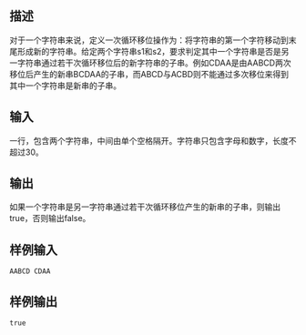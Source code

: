 ## 描述


对于一个字符串来说，定义一次循环移位操作为：将字符串的第一个字符移动到末尾形成新的字符串。给定两个字符串s1和s2，要求判定其中一个字符串是否是另一字符串通过若干次循环移位后的新字符串的子串。例如CDAA是由AABCD两次移位后产生的新串BCDAA的子串，而ABCD与ACBD则不能通过多次移位来得到其中一个字符串是新串的子串。

## 输入


一行，包含两个字符串，中间由单个空格隔开。字符串只包含字母和数字，长度不超过30。

## 输出


如果一个字符串是另一字符串通过若干次循环移位产生的新串的子串，则输出true，否则输出false。

## 样例输入


```
AABCD CDAA
```


## 样例输出


```
true
```


